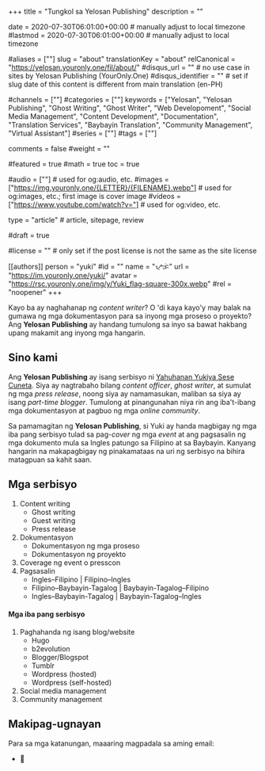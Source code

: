 +++
title = "Tungkol sa Yelosan Publishing"
description = ""

date = 2020-07-30T06:01:00+00:00                                          # manually adjust to local timezone
#lastmod = 2020-07-30T06:01:00+00:00                                       # manually adjust to local timezone

#aliases = [""]
slug = "about"
translationKey = "about"
relCanonical = "https://yelosan.youronly.one/fil/about/"
#disqus_url = ""                                                    # no use case in sites by Yelosan Publishing (YourOnly.One)
#disqus_identifier = ""                                             # set if slug date of this content is different from main translation (en-PH)

#channels = [""]
#categories = [""]
keywords = ["Yelosan", "Yelosan Publishing", "Ghost Writing", "Ghost Writer", "Web Developoment", "Social Media Management", "Content Development", "Documentation", "Translation Services", "Baybayin Translation", "Community Management", "Virtual Assistant"]
#series = [""]
#tags = [""]

comments = false
#weight = ""

#featured = true
#math = true
toc = true

#audio = [""]                                                          # used for og:audio, etc.
#images = ["https://img.youronly.one/{LETTER}/{FILENAME}.webp"]                 # used for og:images, etc.; first image is cover image
#videos = ["https://www.youtube.com/watch?v="]                         # used for og:video, etc.

type = "article"                                                           # article, sitepage, review

#draft = true

#license = ""                                                         # only set if the post license is not the same as the site license

[[authors]]
  person = "yuki"
  #id = ""
  name = "ᜌᜓᜃᜒ"
  url = "https://im.youronly.one/yuki/"
  avatar = "https://rsc.youronly.one/img/y/Yuki_flag-square-300x.webp"
  #rel = "noopener"
+++

Kayo ba ay naghahanap ng *content writer*? O 'di kaya kayo'y may balak na gumawa ng mga dokumentasyon para sa inyong mga proseso o proyekto? Ang **Yelosan Publishing** ay handang tumulong sa inyo sa bawat hakbang upang makamit ang inyong mga hangarin.

## Sino kami

Ang **Yelosan Publishing** ay isang serbisyo ni [Yahuhanan Yukiya Sese Cuneta](https://iam.youronly.one). Siya ay nagtrabaho bilang *content officer*, *ghost writer*, at sumulat ng mga *press release*, noong siya ay namamasukan, maliban sa siya ay isang *part-time blogger*. Tumulong at pinangunahan niya rin ang iba't-ibang mga dokumentasyon at pagbuo ng mga *online community*.

Sa pamamagitan ng **Yelosan Publishing**, si Yuki ay handa magbigay ng mga iba pang serbisyo tulad sa pag-*cover* ng mga *event* at ang pagsasalin ng mga dokumento mula sa Ingles patungo sa Filipino at sa Baybayin. Kanyang hangarin na makapagbigay ng pinakamataas na uri ng serbisyo na bihira matagpuan sa kahit saan.

## Mga serbisyo

1. Content writing
    - Ghost writing
    - Guest writing
    - Press release
1. Dokumentasyon
    - Dokumentasyon ng mga proseso
    - Dokumentasyon ng proyekto
1. Coverage ng event o presscon
1. Pagsasalin
    - Ingles–Filipino | Filipino–Ingles
    - Filipino–Baybayin-Tagalog | Baybayin-Tagalog–Filipino
    - Ingles–Baybayin-Tagalog | Baybayin-Tagalog–Ingles

#### Mga iba pang serbisyo

1. Paghahanda ng isang blog/website
    - Hugo
    - b2evolution
    - Blogger/Blogspot
    - Tumblr
    - Wordpress (hosted)
    - Wordpress (self-hosted)
1. Social media management
1. Community management

## Makipag-ugnayan

Para sa mga katanungan, maaaring magpadala sa aming email:

- &#x1F4E7; <span class="email_yelosan"></span>
